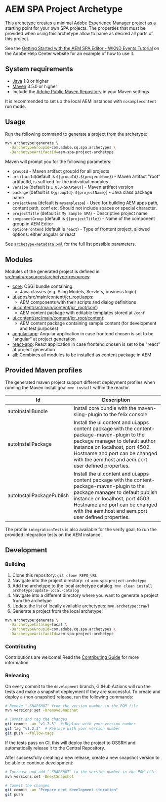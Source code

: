 # AEM SPA Project Archetype

This archetype creates a minimal Adobe Experience Manager project as a starting point for your own SPA projects. The properties that must be provided when using this archetype allow to name as desired all parts of this project.

See the [Getting Started with the AEM SPA Editor - WKND Events Tutorial](https://helpx.adobe.com/experience-manager/kt/sites/using/getting-started-spa-wknd-tutorial-develop.html) on the Adobe Help Center website for an example of how to use it.

## System requirements

- [Java](https://www.java.com/en/download/) 1.8 or higher
- [Maven](https://maven.apache.org/) 3.5.0 or higher
- Include the [Adobe Public Maven Repository]([adobe-public-maven-repo](https://repo.adobe.com)) in your Maven settings

It is recommended to set up the local AEM instances with `nosamplecontent` run mode.

## Usage

Run the following command to generate a project from the archetype:

```sh
mvn archetype:generate \
  -DarchetypeGroupId=com.adobe.cq.spa.archetypes \
  -DarchetypeArtifactId=aem-spa-project-archetype
```

Maven will prompt you for the following parameters:

- `groupId` - Maven artifact groupId for all projects
- `artifactId`(default is `${groupId}.${projectName}`) - Maven artifact "root" artifactId, is suffixed for the individual modules
- `version` (default is `1.0.0-SNAPSHOT`) - Maven artifact version
- `package` (default is `${groupId}.${projectName}`) - Java class package name
- `projectName` (default is `mysamplespa`) - Used for building AEM apps path, content path, conf etc. Should not include spaces or special character.
- `projectTitle` (default is `My Sample SPA`) - Descriptive project name
- `componentGroup` (default is `${projectTitle}`) - Name of the component group in AEM Editor
- `optionFrontend` (default is `react`) - Type of frontent project, allowed options: either angular or react

See [`archetype-metadata.xml`](./src/main/resources/META-INF/maven/archetype-metadata.xml) for the full list possible parameters.

## Modules

Modules of the generated project is defined in [src/main/resources/archetype-resources](src/main/resources):

* [core](core/): OSGi bundle containing:
  * Java classes (e.g. Sling Models, Servlets, business logic)
* [ui.apps/src/main/content/jcr_root/apps](content/jcr_root/apps/):
  * AEM components with their scripts and dialog definitions
* [ui.content/src/main/content/jcr_root/conf](content/jcr_root/conf/):
  * AEM content package with editable templates stored at `/conf`
* [ui.content/src/main/content/jcr_root/content](content/jcr_root/content/):
  * AEM content package containing sample content (for development and test purposes)
* [angular-app](angular-app/): Angular application in case frontend chosen is set to be "angular" at project generation
* [react-app](react-app/): React application in case frontend chosen is set to be "react" at project generation
* [all](all/): Combines all modules to be installed as content package in AEM

## Provided Maven profiles
The generated maven project support different deployment profiles when running the Maven install goal `mvn install` within the reactor.

Id                        | Description
--------------------------|------------------------------
autoInstallBundle         | Install core bundle with the maven-sling-plugin to the felix console
autoInstallPackage        | Install the ui.content and ui.apps content package with the content-package-maven-plugin to the package manager to default author instance on localhost, port 4502. Hostname and port can be changed with the aem.host and aem.port user defined properties.
autoInstallPackagePublish | Install the ui.content and ui.apps content package with the content-package-maven-plugin to the package manager to default publish instance on localhost, port 4503. Hostname and port can be changed with the aem.host and aem.port user defined properties.

The profile `integrationTests` is also available for the verify goal, to run the provided integration tests on the AEM instance.

## Development

### Building

1. Clone this repository: `git clone REPO_URL`
2. Navigate into the project directory: `cd aem-spa-project-archetype`
3. Add the archetype to the local archetype catalog: `mvn clean install archetype:update-local-catalog`
4. Navigate into a different directory where you want to generate a project from the archetype
5. Update the list of locally available archetypes: `mvn archetype:crawl`
6. Generate a project from the local archetype:

```sh
mvn archetype:generate \
  -DarchetypeCatalog=local \
  -DarchetypeGroupId=com.adobe.cq.spa.archetypes \
  -DarchetypeArtifactId=aem-spa-project-archetype
```

### Contributing

Contributions are welcome! Read the [Contributing Guide](CONTRIBUTING.md) for more information.

### Releasing

On every commit to the `development` branch, GitHub Actions will run the tests and make a snapshot deployment if they are successful. To create and deploy a (non-snapshot) release, run the following commands:

```sh
# Remove "-SNAPSHOT" from the version number in the POM file
mvn versions:set -DremoveSnapshot

# Commit and tag the changes
git commit -am "v1.2.3"  # Replace with your version number
git tag "v1.2.3"  # Replace with your version number
git push --follow-tags
```

If the tests pass on CI, this will deploy the project to OSSRH and automatically release it to the Central Repository.

After successfully creating a new release, create a new snapshot version to be able to continue development:

```sh
# Increase and add "-SNAPSHOT" to the version number in the POM file
mvn versions:set -DnextSnapshot

# Commit the changes
git commit -am "Prepare next development iteration"
git push
```
